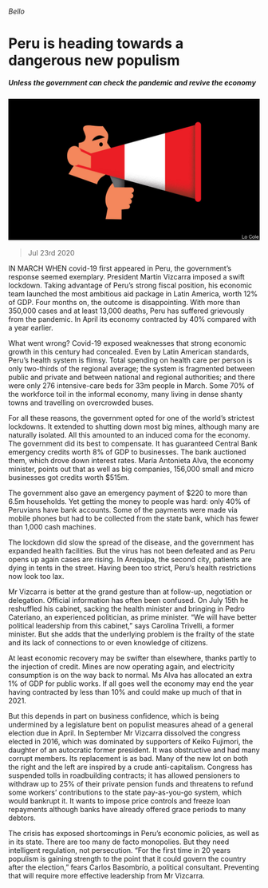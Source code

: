 ###### Bello

# Peru is heading towards a dangerous new populism 

##### Unless the government can check the pandemic and revive the economy 

![image](images/20200725_AMD001_1.jpg) 

> Jul 23rd 2020 

IN MARCH WHEN covid-19 first appeared in Peru, the government’s response seemed exemplary. President Martín Vizcarra imposed a swift lockdown. Taking advantage of Peru’s strong fiscal position, his economic team launched the most ambitious aid package in Latin America, worth 12% of GDP. Four months on, the outcome is disappointing. With more than 350,000 cases and at least 13,000 deaths, Peru has suffered grievously from the pandemic. In April its economy contracted by 40% compared with a year earlier.

What went wrong? Covid-19 exposed weaknesses that strong economic growth in this century had concealed. Even by Latin American standards, Peru’s health system is flimsy. Total spending on health care per person is only two-thirds of the regional average; the system is fragmented between public and private and between national and regional authorities; and there were only 276 intensive-care beds for 33m people in March. Some 70% of the workforce toil in the informal economy, many living in dense shanty towns and travelling on overcrowded buses.


For all these reasons, the government opted for one of the world’s strictest lockdowns. It extended to shutting down most big mines, although many are naturally isolated. All this amounted to an induced coma for the economy. The government did its best to compensate. It has guaranteed Central Bank emergency credits worth 8% of GDP to businesses. The bank auctioned them, which drove down interest rates. María Antonieta Alva, the economy minister, points out that as well as big companies, 156,000 small and micro businesses got credits worth $515m.

The government also gave an emergency payment of $220 to more than 6.5m households. Yet getting the money to people was hard: only 40% of Peruvians have bank accounts. Some of the payments were made via mobile phones but had to be collected from the state bank, which has fewer than 1,000 cash machines.

The lockdown did slow the spread of the disease, and the government has expanded health facilities. But the virus has not been defeated and as Peru opens up again cases are rising. In Arequipa, the second city, patients are dying in tents in the street. Having been too strict, Peru’s health restrictions now look too lax.

Mr Vizcarra is better at the grand gesture than at follow-up, negotiation or delegation. Official information has often been confused. On July 15th he reshuffled his cabinet, sacking the health minister and bringing in Pedro Cateriano, an experienced politician, as prime minister. “We will have better political leadership from this cabinet,” says Carolina Trivelli, a former minister. But she adds that the underlying problem is the frailty of the state and its lack of connections to or even knowledge of citizens.

At least economic recovery may be swifter than elsewhere, thanks partly to the injection of credit. Mines are now operating again, and electricity consumption is on the way back to normal. Ms Alva has allocated an extra 1% of GDP for public works. If all goes well the economy may end the year having contracted by less than 10% and could make up much of that in 2021.

But this depends in part on business confidence, which is being undermined by a legislature bent on populist measures ahead of a general election due in April. In September Mr Vizcarra dissolved the congress elected in 2016, which was dominated by supporters of Keiko Fujimori, the daughter of an autocratic former president. It was obstructive and had many corrupt members. Its replacement is as bad. Many of the new lot on both the right and the left are inspired by a crude anti-capitalism. Congress has suspended tolls in roadbuilding contracts; it has allowed pensioners to withdraw up to 25% of their private pension funds and threatens to refund some workers’ contributions to the state pay-as-you-go system, which would bankrupt it. It wants to impose price controls and freeze loan repayments although banks have already offered grace periods to many debtors.

The crisis has exposed shortcomings in Peru’s economic policies, as well as in its state. There are too many de facto monopolies. But they need intelligent regulation, not persecution. “For the first time in 20 years populism is gaining strength to the point that it could govern the country after the election,” fears Carlos Basombrío, a political consultant. Preventing that will require more effective leadership from Mr Vizcarra.


